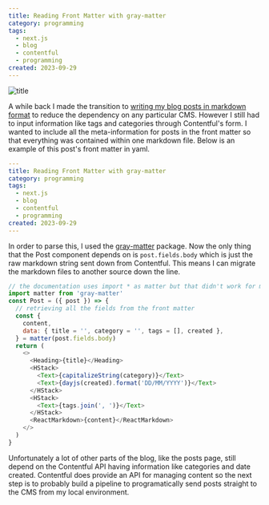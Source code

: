 ```yaml
---
title: Reading Front Matter with gray-matter
category: programming
tags:
  - next.js
  - blog
  - contentful
  - programming
created: 2023-09-29
---
```


![title](https://melon-sour-blog-images.s3.amazonaws.com/20230310-plaiceholder-title.jpeg)

A while back I made the transition to [writing my blog posts in markdown format](/post/rendering-rich-text-from-contentful-in-nextjs) to reduce the dependency on any particular CMS. However I still had to input information like tags and categories through Contentful's form. I wanted to include all the meta-information for posts in the front matter so that everything was contained within one markdown file. Below is an example of this post's front matter in yaml.

```yaml
---
title: Reading Front Matter with gray-matter
category: programming
tags:
  - next.js
  - blog
  - contentful
  - programming
created: 2023-09-29
---
```

In order to parse this, I used the [gray-matter](https://www.npmjs.com/package/gray-matter) package. Now the only thing that the Post component depends on is `post.fields.body` which is just the raw markdown string sent down from Contentful. This means I can migrate the markdown files to another source down the line.

```javascript
// the documentation uses import * as matter but that didn't work for me
import matter from 'gray-matter'
const Post = ({ post }) => {
  // retrieving all the fields from the front matter
  const {
    content,
    data: { title = '', category = '', tags = [], created },
  } = matter(post.fields.body)
  return (
    <>
      <Heading>{title}</Heading>
      <HStack>
        <Text>{capitalizeString(category)}</Text>
        <Text>{dayjs(created).format('DD/MM/YYYY')}</Text>
      </HStack>
      <HStack>
        <Text>{tags.join(', ')}</Text>
      </HStack>
      <ReactMarkdown>{content}</ReactMarkdown>
    </>
  )
}
```

Unfortunately a lot of other parts of the blog, like the posts page, still depend on the Contentful API having information like categories and date created. Contentful does provide an API for managing content so the next step is to probably build a pipeline to programatically send posts straight to the CMS from my local environment.
